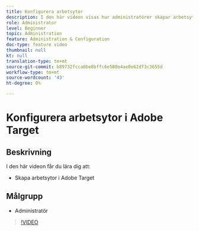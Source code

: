 ```yaml
---
title: Konfigurera arbetsytor
description: I den här videon visas hur administratörer skapar arbetsytor i Adobe Target.
role: Administrator
level: Beginner
topic: Administration
feature: Administration & Configuration
doc-type: feature video
thumbnail: null
kt: null
translation-type: tm+mt
source-git-commit: b89732fcca0be8bffc6e580e4ae0e62df3c3655d
workflow-type: tm+mt
source-wordcount: '43'
ht-degree: 0%

---
```



# Konfigurera arbetsytor i Adobe Target

## Beskrivning

I den här videon får du lära dig att:

* Skapa arbetsytor i Adobe Target

## Målgrupp

* Administratör

>[!VIDEO](https://video.tv.adobe.com/v/19463/?quality=12)